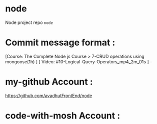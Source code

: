 # node 
Node project repo `node` 

# Commit message format : 
[Course: The Complete Node js Course > 7-CRUD operations using mongoose(1h) ] [ Video: #10-Logical-Query-Operators_mp4_2m_01s ] - 


# my-github Account : 
https://github.com/avadhutFrontEnd/node 

# code-with-mosh Account : 
